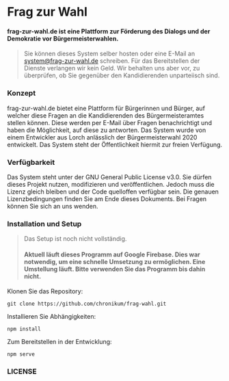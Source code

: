 # Frag zur Wahl

#### frag-zur-wahl.de ist eine Plattform zur Förderung des Dialogs und der Demokratie vor Bürgermeisterwahlen.

> Sie können dieses System selber hosten oder eine E-Mail an system@frag-zur-wahl.de schreiben. Für das Bereitstellen der Dienste verlangen wir kein Geld. Wir behalten uns aber vor, zu überprüfen, ob Sie gegenüber den Kandidierenden unparteiisch sind.

### Konzept

frag-zur-wahl.de bietet eine Plattform für Bürgerinnen und Bürger, auf welcher diese Fragen an die Kandidierenden des Bürgermeisteramtes stellen können. Diese werden per E-Mail über Fragen benachrichtigt und haben die Möglichkeit, auf diese zu antworten. Das System wurde von einem Entwickler aus Lorch anlässlich der Bürgermeisterwahl 2020 entwickelt.
Das System steht der Öffentlichkeit hiermit zur freien Verfügung.

### Verfügbarkeit

Das System steht unter der GNU General Public License v3.0.
Sie dürfen dieses Projekt nutzen, modifizieren und veröffentlichen. Jedoch muss die Lizenz gleich bleiben und der Code quelloffen verfügbar sein. Die genauen Lizenzbedingungen finden Sie am Ende dieses Dokuments. Bei Fragen können Sie sich an uns wenden.


### Installation und Setup

> Das Setup ist noch nicht vollständig.
> #### Aktuell läuft dieses Programm auf Google Firebase. Dies war notwendig, um eine schnelle Umsetzung zu ermöglichen. Eine Umstellung läuft. Bitte verwenden Sie das Programm bis dahin nicht.

Klonen Sie das Repository:

`git clone https://github.com/chronikum/frag-wahl.git`

Installieren Sie Abhängigkeiten:

`npm install`

Zum Bereitstellen in der Entwicklung:

`npm serve`

### LICENSE


